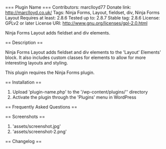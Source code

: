 === Plugin Name ===
Contributors: marclloyd77
Donate link: http://marclloyd.co.uk/
Tags: Ninja Forms, Layout, fieldset, div, Ninja Forms Layout
Requires at least: 2.8.6
Tested up to: 2.8.7
Stable tag: 2.8.6
License: GPLv2 or later
License URI: http://www.gnu.org/licenses/gpl-2.0.html

Ninja Forms Layout adds fieldset and div elements.

== Description ==

Ninja Forms Layout adds fieldset and div elements to the 'Layout' Elements' block. It also includes custom classes for elements to allow for more interesting layouts and styling.

This plugin requires the Ninja Forms plugin.

== Installation ==

1. Upload 'plugin-name.php' to the '/wp-content/plugins/'' directory
1. Activate the plugin through the 'Plugins' menu in WordPress

== Frequently Asked Questions ==

== Screenshots ==

1. 'assets/screenshot.jpg'
2. 'assets/screenshot-2.png'

== Changelog ==
